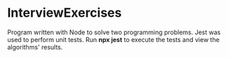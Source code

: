 # InterviewExercises

Program written with Node to solve two programming problems.
Jest was used to perform unit tests.
Run **npx jest** to execute the tests and view the algorithms' results.
